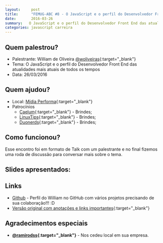 ```yaml
---
layout:     post
title:      "FEMUG-ABC #8 - O JavaScript e o perfil do Desenvolvedor Front End das atualidades mais atuais de todos os tempos"
date:       2016-03-26
summary:   O JavaScript e o perfil do Desenvolvedor Front End das atualidades mais atuais de todos os tempos
categories: javascript carreira
---
```

## Quem palestrou?
* Palestrante: William de Oliveira [@woliveiras](http://woliveiras.com.br/about){:target="_blank"}
* Tema: O JavaScript e o perfil do Desenvolvedor Front End das atualidades mais atuais de todos os tempos
* Data: 26/03/2016

## Quem ajudou?
* Local: [Mídia Performa](http://www.midiaperforma.com.br/){:target="_blank"}
* Patrocínios
    * [Caelum](http://www.caelum.com.br/){:target="_blank"} - Brindes;
    * [LinuxTips](https://www.youtube.com/channel/UCJnKVGmXRXrH49Tvrx5X0Sw){:target="_blank"} - Brindes;
    * [Duonerds](http://duonerds.com.br/){:target="_blank"} - Brindes;


## Como funcionou?

Esse encontro foi em formato de Talk com um palestrante e no final fizemos uma roda de discussão para conversar mais sobre o tema.

## Slides apresentados:

<script async class="speakerdeck-embed" data-id="137aa2ef189a460e9f2b28919efbdbca" data-ratio="1.77777777777778" src="//speakerdeck.com/assets/embed.js"></script>

## Links

* [Github](https://github.com/woliveiras/) - Perfil do William no GitHub com vários projetos precisando de sua colaboração!!! :D
* [Versão original com anotações e links importantes](https://docs.google.com/presentation/d/15St9PXpif87PIqWnIuP3Xfr-kOPJvnssWIt_cLpnoRI/edit?usp=sharing){:target="_blank"}

## Agradecimentos especiais

- **[@ramirodss](https://twitter.com/ramirodss){:target="_blank"}**  - Nos cedeu local em sua empresa.